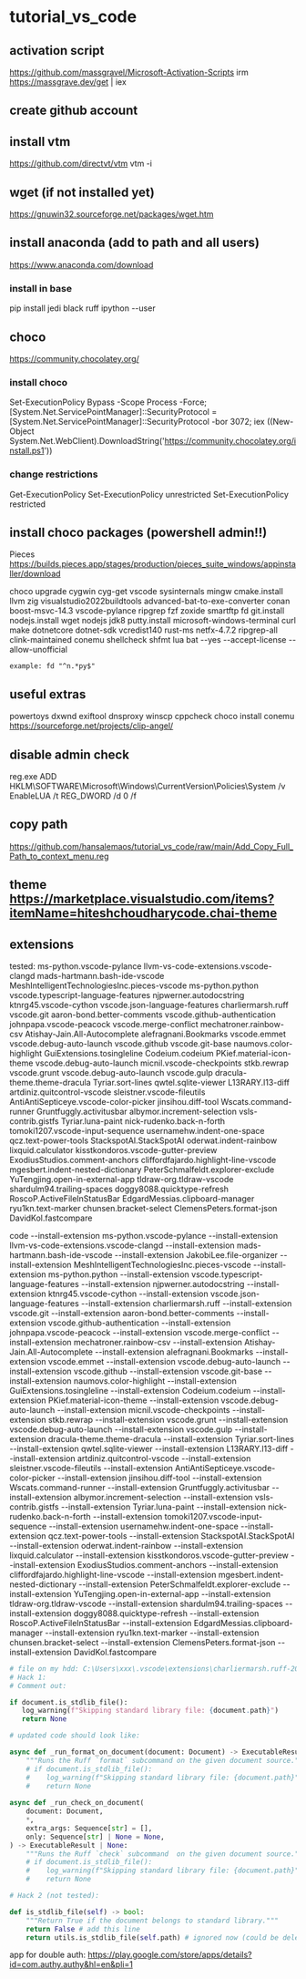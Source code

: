 # tutorial_vs_code

## activation script
https://github.com/massgravel/Microsoft-Activation-Scripts
irm https://massgrave.dev/get | iex

## create github account

## install vtm 
https://github.com/directvt/vtm
vtm -i

## wget (if not installed yet)
https://gnuwin32.sourceforge.net/packages/wget.htm

## install anaconda (add to path and all users)
https://www.anaconda.com/download

### install in base 
pip install jedi black ruff ipython --user

## choco 
https://community.chocolatey.org/

### install choco 
Set-ExecutionPolicy Bypass -Scope Process -Force; [System.Net.ServicePointManager]::SecurityProtocol = [System.Net.ServicePointManager]::SecurityProtocol -bor 3072; iex ((New-Object System.Net.WebClient).DownloadString('https://community.chocolatey.org/install.ps1'))

### change restrictions

Get-ExecutionPolicy 
Set-ExecutionPolicy unrestricted
Set-ExecutionPolicy restricted

## install choco packages (powershell admin!!)

Pieces https://builds.pieces.app/stages/production/pieces_suite_windows/appinstaller/download

choco upgrade cygwin cyg-get vscode sysinternals mingw cmake.install llvm zig visualstudio2022buildtools advanced-bat-to-exe-converter conan boost-msvc-14.3 vscode-pylance ripgrep fzf zoxide smartftp fd git.install nodejs.install wget nodejs jdk8 putty.install microsoft-windows-terminal curl make dotnetcore dotnet-sdk vcredist140 rust-ms netfx-4.7.2 ripgrep-all clink-maintained conemu shellcheck shfmt lua bat --yes --accept-license --allow-unofficial

```
example: fd "^n.*py$"
```

## useful extras 

powertoys 
dxwnd
exiftool
dnsproxy
winscp
cppcheck
choco install conemu
https://sourceforge.net/projects/clip-angel/

## disable admin check 

reg.exe ADD HKLM\SOFTWARE\Microsoft\Windows\CurrentVersion\Policies\System /v EnableLUA /t REG_DWORD /d 0 /f

## copy path 

https://github.com/hansalemaos/tutorial_vs_code/raw/main/Add_Copy_Full_Path_to_context_menu.reg

## theme https://marketplace.visualstudio.com/items?itemName=hiteshchoudharycode.chai-theme

## extensions

tested: 
ms-python.vscode-pylance
llvm-vs-code-extensions.vscode-clangd
mads-hartmann.bash-ide-vscode
MeshIntelligentTechnologiesInc.pieces-vscode
ms-python.python
vscode.typescript-language-features
njpwerner.autodocstring
ktnrg45.vscode-cython
vscode.json-language-features
charliermarsh.ruff
vscode.git
aaron-bond.better-comments
vscode.github-authentication
johnpapa.vscode-peacock
vscode.merge-conflict
mechatroner.rainbow-csv
Atishay-Jain.All-Autocomplete
alefragnani.Bookmarks
vscode.emmet
vscode.debug-auto-launch
vscode.github
vscode.git-base
naumovs.color-highlight
GuiExtensions.tosingleline
Codeium.codeium
PKief.material-icon-theme
vscode.debug-auto-launch
micnil.vscode-checkpoints
stkb.rewrap
vscode.grunt
vscode.debug-auto-launch
vscode.gulp
dracula-theme.theme-dracula
Tyriar.sort-lines
qwtel.sqlite-viewer
L13RARY.l13-diff
artdiniz.quitcontrol-vscode
sleistner.vscode-fileutils
AntiAntiSepticeye.vscode-color-picker
jinsihou.diff-tool
Wscats.command-runner
Gruntfuggly.activitusbar
albymor.increment-selection
vsls-contrib.gistfs
Tyriar.luna-paint
nick-rudenko.back-n-forth
tomoki1207.vscode-input-sequence
usernamehw.indent-one-space
qcz.text-power-tools
StackspotAI.StackSpotAI
oderwat.indent-rainbow
lixquid.calculator
kisstkondoros.vscode-gutter-preview
ExodiusStudios.comment-anchors
cliffordfajardo.highlight-line-vscode
mgesbert.indent-nested-dictionary
PeterSchmalfeldt.explorer-exclude
YuTengjing.open-in-external-app
tldraw-org.tldraw-vscode
shardulm94.trailing-spaces
doggy8088.quicktype-refresh
RoscoP.ActiveFileInStatusBar
EdgardMessias.clipboard-manager
ryu1kn.text-marker
chunsen.bracket-select
ClemensPeters.format-json
DavidKol.fastcompare

code --install-extension ms-python.vscode-pylance --install-extension llvm-vs-code-extensions.vscode-clangd --install-extension mads-hartmann.bash-ide-vscode --install-extension JakobiLee.file-organizer --install-extension MeshIntelligentTechnologiesInc.pieces-vscode --install-extension ms-python.python --install-extension vscode.typescript-language-features --install-extension njpwerner.autodocstring --install-extension ktnrg45.vscode-cython --install-extension vscode.json-language-features --install-extension charliermarsh.ruff --install-extension vscode.git --install-extension aaron-bond.better-comments --install-extension vscode.github-authentication --install-extension johnpapa.vscode-peacock --install-extension vscode.merge-conflict --install-extension mechatroner.rainbow-csv --install-extension Atishay-Jain.All-Autocomplete --install-extension alefragnani.Bookmarks --install-extension vscode.emmet --install-extension vscode.debug-auto-launch --install-extension vscode.github --install-extension vscode.git-base --install-extension naumovs.color-highlight --install-extension GuiExtensions.tosingleline --install-extension Codeium.codeium --install-extension PKief.material-icon-theme --install-extension vscode.debug-auto-launch --install-extension micnil.vscode-checkpoints --install-extension stkb.rewrap --install-extension vscode.grunt --install-extension vscode.debug-auto-launch --install-extension vscode.gulp --install-extension dracula-theme.theme-dracula --install-extension Tyriar.sort-lines --install-extension qwtel.sqlite-viewer --install-extension L13RARY.l13-diff --install-extension artdiniz.quitcontrol-vscode --install-extension sleistner.vscode-fileutils --install-extension AntiAntiSepticeye.vscode-color-picker --install-extension jinsihou.diff-tool --install-extension Wscats.command-runner --install-extension Gruntfuggly.activitusbar --install-extension albymor.increment-selection --install-extension vsls-contrib.gistfs --install-extension Tyriar.luna-paint --install-extension nick-rudenko.back-n-forth --install-extension tomoki1207.vscode-input-sequence --install-extension usernamehw.indent-one-space --install-extension qcz.text-power-tools --install-extension StackspotAI.StackSpotAI --install-extension oderwat.indent-rainbow --install-extension lixquid.calculator --install-extension kisstkondoros.vscode-gutter-preview --install-extension ExodiusStudios.comment-anchors --install-extension cliffordfajardo.highlight-line-vscode --install-extension mgesbert.indent-nested-dictionary --install-extension PeterSchmalfeldt.explorer-exclude --install-extension YuTengjing.open-in-external-app --install-extension tldraw-org.tldraw-vscode --install-extension shardulm94.trailing-spaces --install-extension doggy8088.quicktype-refresh --install-extension RoscoP.ActiveFileInStatusBar --install-extension EdgardMessias.clipboard-manager --install-extension ryu1kn.text-marker --install-extension chunsen.bracket-select --install-extension ClemensPeters.format-json --install-extension DavidKol.fastcompare


```python 
# file on my hdd: C:\Users\xxx\.vscode\extensions\charliermarsh.ruff-2024.2.0-win32-x64\bundled\libs\ruff_lsp\server.py
# Hack 1:
# Comment out:

if document.is_stdlib_file():
   log_warning(f"Skipping standard library file: {document.path}")
   return None

# updated code should look like:

async def _run_format_on_document(document: Document) -> ExecutableResult | None:
    """Runs the Ruff `format` subcommand on the given document source."""
    # if document.is_stdlib_file():
    #    log_warning(f"Skipping standard library file: {document.path}")
    #    return None
	
async def _run_check_on_document(
    document: Document,
    *,
    extra_args: Sequence[str] = [],
    only: Sequence[str] | None = None,
) -> ExecutableResult | None:
    """Runs the Ruff `check` subcommand  on the given document source."""
    # if document.is_stdlib_file():
    #    log_warning(f"Skipping standard library file: {document.path}")
    #    return None

# Hack 2 (not tested):

def is_stdlib_file(self) -> bool:
	"""Return True if the document belongs to standard library."""
	return False # add this line
	return utils.is_stdlib_file(self.path) # ignored now (could be deleted)
```


app for double auth:
https://play.google.com/store/apps/details?id=com.authy.authy&hl=en&pli=1
